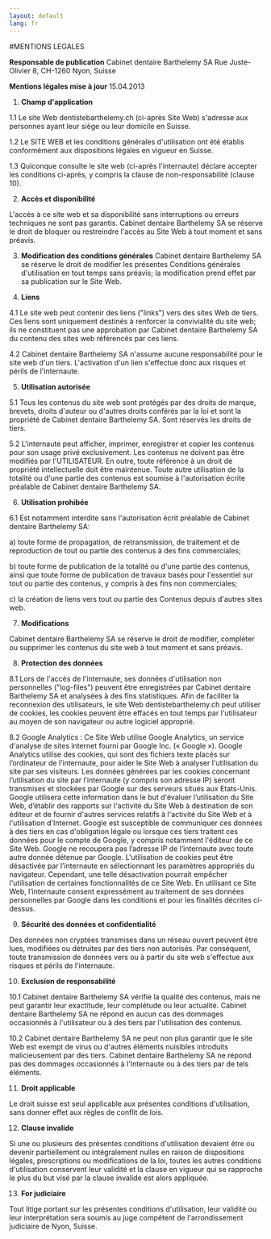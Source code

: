 ```yaml
---
layout: default
lang: fr
---
```


#MENTIONS LEGALES

**Responsable de publication** Cabinet dentaire Barthelemy SA
Rue Juste-Olivier 8, CH-1260 Nyon, Suisse  

**Mentions légales mise à jour** 15.04.2013

 1. **Champ d'application**

 1.1 Le site Web dentistebarthelemy.ch  (ci-après Site Web) s'adresse aux personnes ayant leur siège ou leur domicile en Suisse.

 1.2 Le SITE WEB et les conditions générales d'utilisation ont été établis conformément aux dispositions légales en vigueur en Suisse.

 1.3 Quiconque consulte le site web (ci-après l'internaute) déclare accepter les conditions ci-après, y compris la clause de non-responsabilité (clause 10).         

 2. **Accès et disponibilité**
 
 L'accès à ce site web et sa disponibilité sans interruptions ou erreurs techniques ne sont pas garantis. Cabinet dentaire Barthelemy SA se réserve le droit de bloquer ou restreindre l'accès au Site Web à tout moment et sans préavis.

 3. **Modification des conditions générales**
 Cabinet dentaire Barthelemy SA se réserve le droit de modifier les présentes Conditions générales d'utilisation en tout temps sans préavis; la modification prend effet par sa publication sur le Site Web.       

 4. **Liens**

 4.1 Le site web peut contenir des liens ("links") vers des sites Web de tiers. Ces liens sont uniquement destinés à renforcer la convivialité du site web; ils ne constituent pas une approbation par Cabinet dentaire Barthelemy SA du contenu des sites web référencés par ces liens.

 4.2 Cabinet dentaire Barthelemy SA n'assume aucune responsabilité pour le site web d'un tiers. L'activation d'un lien s'effectue donc aux risques et périls de l'internaute.

 5. **Utilisation autorisée**

 5.1 Tous les contenus du site web sont protégés par des droits de marque, brevets, droits d'auteur ou d'autres droits conférés par la loi et sont la propriété de Cabinet dentaire Barthelemy SA. Sont réservés les droits de tiers.

 5.2 L'internaute peut afficher, imprimer, enregistrer et copier les contenus pour son usage privé exclusivement. Les contenus ne doivent pas être modifiés par l'UTILISATEUR. En outre, toute référence à un droit de propriété intellectuelle doit être maintenue. Toute autre utilisation de la totalité ou d'une partie des contenus est soumise à l'autorisation écrite préalable de Cabinet dentaire Barthelemy SA.

 6. **Utilisation prohibée**

 6.1 Est notamment interdite sans l'autorisation écrit préalable de Cabinet dentaire Barthelemy SA:

   a) toute forme de propagation, de retransmission, de traitement et de reproduction de tout ou partie des contenus à des fins commerciales;        

   b) toute forme de publication de la totalité ou d'une partie des contenus, ainsi que toute forme de publication de travaux basés pour l'essentiel sur tout ou partie des contenus, y compris à des fins non commerciales;        
 
  c) la création de liens vers tout ou partie des Contenus depuis d'autres sites web.  

 7. **Modifications**

 Cabinet dentaire Barthelemy SA se réserve le droit de modifier, compléter ou supprimer les contenus du site web à tout moment et sans préavis.

 8. **Protection des données**
 
 8.1 Lors de l'accès de l'internaute, ses données d'utilisation non personnelles ("log-files") peuvent être enregistrées par Cabinet dentaire Barthelemy SA et analysées à des fins statistiques. Afin de faciliter la reconnexion des utilisateurs, le site Web dentistebarthelemy.ch peut utiliser de cookies, les cookies peuvent être effacés en tout temps par l'utilisateur au moyen de son navigateur ou autre logiciel approprié.

 8.2 Google Analytics : Ce Site Web utilise Google Analytics, un service d'analyse de sites internet fourni par Google Inc. (« Google »). Google Analytics utilise des cookies, qui sont des fichiers texte placés sur l’ordinateur de l’internaute, pour aider le Site Web à analyser l'utilisation du site par ses visiteurs. Les données générées par les cookies concernant l’utilisation du site par l’internaute (y compris son adresse IP) seront transmises et stockées par Google sur des serveurs situés aux Etats-Unis. Google utilisera cette information dans le but d'évaluer l’utilisation du Site Web, d’établir des rapports sur l'activité du Site Web à destination de son éditeur et de fournir d'autres services relatifs à l'activité du Site Web et à l'utilisation d'Internet. Google est susceptible de communiquer ces données à des tiers en cas d'obligation légale ou lorsque ces tiers traitent ces données pour le compte de Google, y compris notamment l'éditeur de ce Site Web. Google ne recoupera pas l’adresse IP de l’internaute avec toute autre donnée détenue par Google. L'utilisation de cookies peut être désactivée par l’internaute en sélectionnant les paramètres appropriés du navigateur. Cependant, une telle désactivation pourrait empêcher l'utilisation de certaines fonctionnalités de ce Site Web. En utilisant ce Site Web, l’internaute consent expressément au traitement de ses données personnelles par Google dans les conditions et pour les finalités décrites ci-dessus.

 9. **Sécurité des données et confidentialité**

 Des données non cryptées transmises dans un réseau ouvert peuvent être lues, modifiées ou détruites par des tiers non autorisés. Par conséquent, toute transmission de données vers ou à partir du site web s'effectue aux risques et périls de l'internaute.

 10. **Exclusion de responsabilité**
 
 10.1 Cabinet dentaire Barthelemy SA vérifie la qualité des contenus, mais ne peut garantir leur exactitude, leur complétude ou leur actualité.  Cabinet dentaire Barthelemy SA ne répond en aucun cas des dommages occasionnés à l'utilisateur ou à des tiers par l'utilisation des contenus.

 10.2 Cabinet dentaire Barthelemy SA ne peut non plus garantir que le site Web est exempt de virus ou d'autres éléments nuisibles introduits malicieusement par des tiers. Cabinet dentaire Barthelemy SA ne répond pas des dommages occasionnés à l'Internaute ou à des tiers par de tels éléments.

 11. **Droit applicable**
 
 Le droit suisse est seul applicable aux présentes conditions d'utilisation, sans donner effet aux règles de conflit de lois.

 12. **Clause invalide**
 
 Si une ou plusieurs des présentes conditions d'utilisation devaient être ou devenir partiellement ou intégralement nulles en raison de dispositions légales, prescriptions ou modifications de la loi, toutes les autres conditions d'utilisation conservent leur validité et la clause en vigueur qui se rapproche le plus du but visé par la clause invalide est alors appliquée.

 13. **For judiciaire**
 
 Tout litige portant sur les présentes conditions d'utilisation, leur validité ou leur interprétation sera soumis au juge compétent de l'arrondissement judiciaire de Nyon, Suisse.